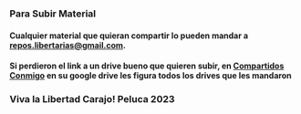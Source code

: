 ### Para Subir Material
#### Cualquier material que quieran compartir lo pueden mandar a repos.libertarias@gmail.com.
#### Si perdieron el link a un drive bueno que quieren subir, en [Compartidos Conmigo](https://drive.google.com/drive/shared-with-me) en su google drive les figura todos los drives que les mandaron
### Viva la Libertad Carajo! Peluca 2023


<!--
**jporro/jporro** is a ✨ _special_ ✨ repository because its `README.md` (this file) appears on your GitHub profile.

Here are some ideas to get you started:

- 🔭 I’m currently working on ...
- 🌱 I’m currently learning ...
- 👯 I’m looking to collaborate on ...
- 🤔 I’m looking for help with ...
- 💬 Ask me about ...
- 📫 How to reach me: ...
- 😄 Pronouns: ...
- ⚡ Fun fact: ...
-->
